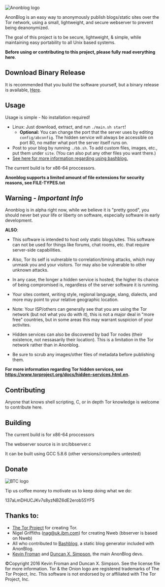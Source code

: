 ![Anonblog logo](http://i.imgur.com/tJMcQqs.png)

AnonBlog is an easy way to anonymously publish blogs/static sites over the Tor network, using a small, lightweight, and secure webserver to prevent being deanonymized.

The goal of this project is to be secure, lightweight, & simple, while maintaining easy portability to all Unix based systems.

**Before using or contributing to this project, please fully read everything here**.

## Download Binary Release

It is recommended that you build the software yourself, but a binary release is available, [Here](https://github.com/beardog108/anonblog/releases).

## Usage

Usage is simple - No installation required!

 - Linux: Just download, extract, and run `./main.sh start`!
     - **Optional:** You can change the port that the server uses by editing `config/abconfig`. The hidden service will always be accessible on port 80, no matter what port the server itself runs on.
 - Post to your blog by running `./bb.sh`. To add custom files, images, etc., put them under `site`. (You can also put any other files you want there.)
- [See here for more information regarding using bashblog.](https://github.com/cfenollosa/bashblog)

The current build is for x86-64 proccessors.

**Anonblog supports a limited amount of file extensions for security reasons, see FILE-TYPES.txt**

## Warning - *Important Info*

Anonblog is in alpha right now, while we believe it is "pretty good", you should never bet your life or liberty on software, especially software in early development.


**ALSO**:

- This software is intended to host only static blogs/sites. This software can not be used for things like forums, chat rooms, etc. that require server-side capabilities.

- Also, Tor its self is vulnerable to correlation/timing attacks, which may unmask you and your visitors. Tor may also be vulnerable to other unknown attacks.

 - In any case, the longer a hidden service is hosted, the higher its chance of being compromised is, regardless of the server software it is running.

- Your sites content, writing style, regional language, slang, dialects, and more may point to your relative geographic location.

- Note: Your ISP/others can generally see that you are using the Tor network (but not what you do with it), this is not a major deal in "more free" countries, but in some areas this may warrant suspicion of your activites.

- Hidden services can also be discovered by bad Tor nodes (their existence, not nessasarily their location). This is a limitation in the Tor network rather than in Anonblog.

- Be sure to scrub any images/other files of metadata before publishing them.


**For more information regarding Tor hidden services, see https://www.torproject.org/docs/hidden-services.html.en.**


## Contributing

Anyone that knows shell scripting, C, or in depth Tor knowledge is welcome to contribute here.

## Building

The current build is for x86-64 proccessors

The webserver source is in src/bbserver.c

It can be built using GCC 5.8.6 (other versions/compilers untested)

## Donate

![BTC logo](http://i.imgur.com/UQsoecv.png)

Tip us coffee money to motivate us to keep doing what we do:

137aLmDHUCJKv7s8yzNBZ6dE2erob55YF5


## Thanks to:

- [The Tor Project](https://torproject.org/) for creating Tor.
- Nigel Griffiths (nag@uk.ibm.com) for creating Nweb (bbserver is based on Nweb)
- All who contributed to [Bashblog](https://github.com/cfenollosa/bashblog), a static blog generator included with AnonBlog.
- [Kevin Froman](https://chaoswebs.net/?page=about) and [Duncan X. Simpson](https://www.k7dxs.xyz/), the main AnonBlog devs.


&copy;Copyright 2016 Kevin Froman and Duncan X. Simpson. See the license file for more information. Tor & the Onion logo are registered trademarks of The Tor Project, Inc. This software is not endorsed by or affiliated with The Tor Project, Inc.
